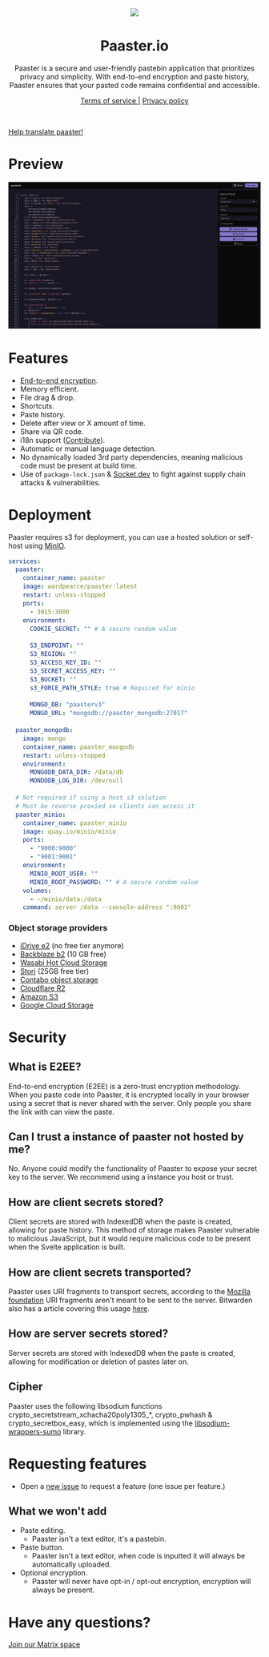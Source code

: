 &nbsp;

<div align="center">
  <img src="https://i.imgur.com/8S9SPyZ.png" width="100px" />
  <h1>Paaster.io</h1>
  <quote>
    Paaster is a secure and user-friendly pastebin application that prioritizes privacy and simplicity. With end-to-end encryption and paste history, Paaster ensures that your pasted code remains confidential and accessible.
  </quote>

<a href="https://paaster.io/terms-of-service">Terms of service |</a>
<a href="https://paaster.io/privacy-policy"> Privacy policy</a>

</div>

&nbsp;

[Help translate paaster!](https://fink.inlang.com/github.com/WardPearce/paaster)

# Preview
![Preview of paaster](./previews/image.png)


# Features
- [End-to-end encryption](#what-is-e2ee).
- Memory efficient.
- File drag & drop.
- Shortcuts.
- Paste history.
- Delete after view or X amount of time.
- Share via QR code.
- i18n support ([Contribute](https://fink.inlang.com/github.com/WardPearce/paaster)).
- Automatic or manual language detection.
- No dynamically loaded 3rd party dependencies, meaning malicious code must be present at build time.
- Use of `package-lock.json` & [Socket.dev](https://socket.dev/) to fight against supply chain attacks & vulnerabilities.

# Deployment
Paaster requires s3 for deployment, you can use a hosted solution or self-host using [MinIO](https://github.com/minio/minio).

```yaml
services:
  paaster:
    container_name: paaster
    image: wardpearce/paaster:latest
    restart: unless-stopped
    ports:
      - 3015:3000
    environment:
      COOKIE_SECRET: "" # A secure random value

      S3_ENDPOINT: ""
      S3_REGION: ""
      S3_ACCESS_KEY_ID: ""
      S3_SECRET_ACCESS_KEY: ""
      S3_BUCKET: ""
      s3_FORCE_PATH_STYLE: true # Required for minio

      MONGO_DB: "paasterv3"
      MONGO_URL: "mongodb://paaster_mongodb:27017"

  paaster_mongodb:
    image: mongo
    container_name: paaster_mongodb
    restart: unless-stopped
    environment:
      MONGODB_DATA_DIR: /data/db
      MONDODB_LOG_DIR: /dev/null

  # Not required if using a host s3 solution
  # Must be reverse proxied so clients can access it
  paaster_minio:
    container_name: paaster_minio
    image: quay.io/minio/minio
    ports:
      - "9000:9000"
      - "9001:9001"
    environment:
      MINIO_ROOT_USER: ""
      MINIO_ROOT_PASSWORD: "" # A secure random value
    volumes:
      - ~/minio/data:/data
    command: server /data --console-address ":9001"
```

### Object storage providers
- [iDrive e2](https://www.idrive.com/e2/) (no free tier anymore)
- [Backblaze b2](https://www.backblaze.com/b2/cloud-storage.html) (10 GB free)
- [Wasabi Hot Cloud Storage](https://wasabi.com/hot-cloud-storage/)
- [Storj](https://www.storj.io/) (25GB free tier)
- [Contabo object storage](https://contabo.com/en/object-storage/)
- [Cloudflare R2](https://www.cloudflare.com/products/r2/)
- [Amazon S3](https://aws.amazon.com/s3/)
- [Google Cloud Storage](https://cloud.google.com/storage)


# Security

## What is E2EE?

End-to-end encryption (E2EE) is a zero-trust encryption methodology. When you paste code into Paaster, it is encrypted locally in your browser using a secret that is never shared with the server. Only people you share the link with can view the paste.

## Can I trust a instance of paaster not hosted by me?

No. Anyone could modify the functionality of Paaster to expose your secret key to the server. We recommend using a instance you host or trust.

## How are client secrets stored?

Client secrets are stored with IndexedDB when the paste is created, allowing for paste history. This method of storage makes Paaster vulnerable to malicious JavaScript, but it would require malicious code to be present when the Svelte application is built.

## How are client secrets transported?

Paaster uses URI fragments to transport secrets, according to the [Mozilla foundation](https://developer.mozilla.org/en-US/docs/Learn/Common_questions/Web_mechanics/What_is_a_URL#anchor) URI fragments aren't meant to be sent to the server. Bitwarden also has a article covering this usage [here](https://bitwarden.com/blog/bitwarden-send-how-it-works/).

## How are server secrets stored?

Server secrets are stored with IndexedDB when the paste is created, allowing for modification or deletion of pastes later on.

## Cipher

Paaster uses the following libsodium functions crypto_secretstream_xchacha20poly1305_*, crypto_pwhash & crypto_secretbox_easy, which is implemented using the [libsodium-wrappers-sumo](https://www.npmjs.com/package/libsodium-wrappers-sumo) library.

# Requesting features

- Open a [new issue](https://github.com/WardPearce/paaster/issues/new) to request a feature (one issue per feature.)

## What we won't add

- Paste editing.
  - Paaster isn't a text editor, it's a pastebin.
- Paste button.
  - Paaster isn't a text editor, when code is inputted it will always be automatically uploaded.
- Optional encryption.
  - Paaster will never have opt-in / opt-out encryption, encryption will always be present.

# Have any questions?
[Join our Matrix space](https://matrix.to/#/#ward:matrix.org)
